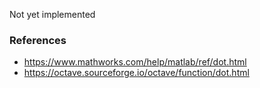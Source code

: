 Not yet implemented

### References

* https://www.mathworks.com/help/matlab/ref/dot.html
* https://octave.sourceforge.io/octave/function/dot.html
